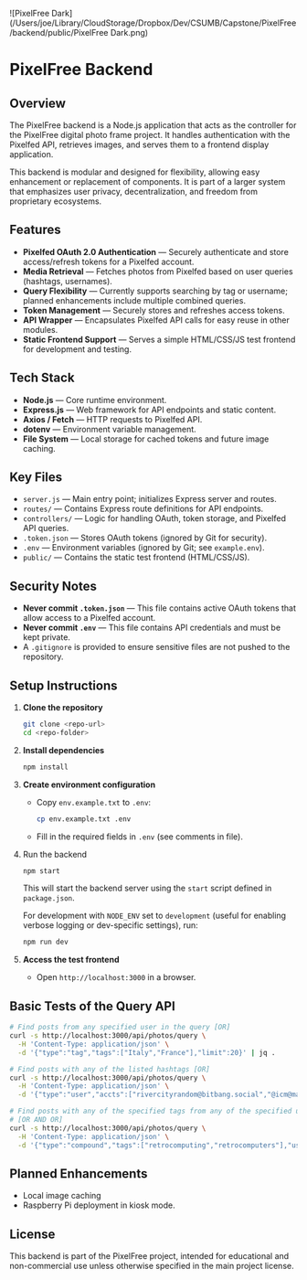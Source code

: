 ![PixelFree Dark](/Users/joe/Library/CloudStorage/Dropbox/Dev/CSUMB/Capstone/PixelFree/backend/public/PixelFree Dark.png)

# PixelFree Backend

## Overview
The PixelFree backend is a Node.js application that acts as the controller for the PixelFree digital photo frame project. It handles authentication with the Pixelfed API, retrieves images, and serves them to a frontend display application.

This backend is modular and designed for flexibility, allowing easy enhancement or replacement of components. It is part of a larger system that emphasizes user privacy, decentralization, and freedom from proprietary ecosystems.

## Features
- **Pixelfed OAuth 2.0 Authentication** — Securely authenticate and store access/refresh tokens for a Pixelfed account.
- **Media Retrieval** — Fetches photos from Pixelfed based on user queries (hashtags, usernames).
- **Query Flexibility** — Currently supports searching by tag or username; planned enhancements include multiple combined queries.
- **Token Management** — Securely stores and refreshes access tokens.
- **API Wrapper** — Encapsulates Pixelfed API calls for easy reuse in other modules.
- **Static Frontend Support** — Serves a simple HTML/CSS/JS test frontend for development and testing.

## Tech Stack
- **Node.js** — Core runtime environment.
- **Express.js** — Web framework for API endpoints and static content.
- **Axios / Fetch** — HTTP requests to Pixelfed API.
- **dotenv** — Environment variable management.
- **File System** — Local storage for cached tokens and future image caching.

## Key Files
- `server.js` — Main entry point; initializes Express server and routes.
- `routes/` — Contains Express route definitions for API endpoints.
- `controllers/` — Logic for handling OAuth, token storage, and Pixelfed API queries.
- `.token.json` — Stores OAuth tokens (ignored by Git for security).
- `.env` — Environment variables (ignored by Git; see `example.env`).
- `public/` — Contains the static test frontend (HTML/CSS/JS).

## Security Notes
- **Never commit `.token.json`** — This file contains active OAuth tokens that allow access to a Pixelfed account.
- **Never commit `.env`** — This file contains API credentials and must be kept private.
- A `.gitignore` is provided to ensure sensitive files are not pushed to the repository.

## Setup Instructions
1. **Clone the repository**
   ```bash
   git clone <repo-url>
   cd <repo-folder>
   ```

2. **Install dependencies**
   ```bash
   npm install
   ```

3. **Create environment configuration**
   - Copy `env.example.txt` to `.env`:
     ```bash
     cp env.example.txt .env
     ```
   - Fill in the required fields in `.env` (see comments in file).

4. Run the backend

    ```bash
    npm start
    ```
    This will start the backend server using the `start` script defined in `package.json`.

    For development with `NODE_ENV` set to `development` (useful for enabling verbose logging or dev-specific settings), run:

    ```bash
    npm run dev
    ```

5. **Access the test frontend**
   - Open `http://localhost:3000` in a browser.

## Basic Tests of the Query API

``` bash
# Find posts from any specified user in the query [OR]
curl -s http://localhost:3000/api/photos/query \
  -H 'Content-Type: application/json' \
  -d '{"type":"tag","tags":["Italy","France"],"limit":20}' | jq .

# Find posts with any of the listed hashtags [OR]
curl -s http://localhost:3000/api/photos/query \
  -H 'Content-Type: application/json' \
  -d '{"type":"user","accts":["rivercityrandom@bitbang.social","@icm@mastodon.sdf.org"],"limit":20}' | jq .

# Find posts with any of the specified tags from any of the specified users
# [OR AND OR]
curl -s http://localhost:3000/api/photos/query \
  -H 'Content-Type: application/json' \
  -d '{"type":"compound","tags":["retrocomputing","retrocomputers"],"users":{"accts":["@rivercityrandom@bitbang.social","@icm@mastodon.sdf.org"]},"limit":20}' | jq .
```

## Planned Enhancements
- Local image caching
- Raspberry Pi deployment in kiosk mode.

## License
This backend is part of the PixelFree project, intended for educational and non-commercial use unless otherwise specified in the main project license.
